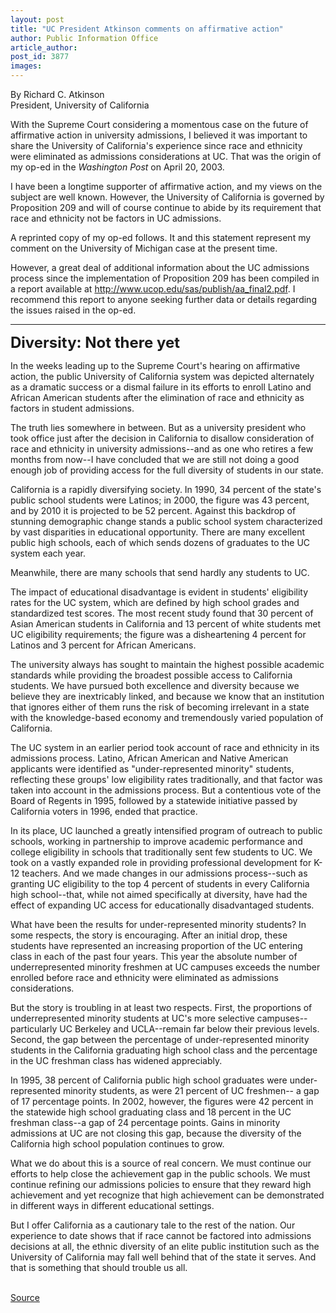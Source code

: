 ```yaml
---
layout: post
title: "UC President Atkinson comments on affirmative action"
author: Public Information Office
article_author: 
post_id: 3877
images:
---
```


<p>
  By Richard C. Atkinson<br>
  President, University of California
</p>
<p>
  With the Supreme Court considering a momentous case on the future of affirmative action in university admissions, I believed it was important to share the University of California's experience since race and ethnicity were eliminated as admissions considerations at UC. That was the origin of my op-ed in the <i>Washington Post</i> on April 20, 2003.<br>
</p>
<p>
  I have been a longtime supporter of affirmative action, and my views on the subject are well known. However, the University of California is governed by Proposition 209 and will of course continue to abide by its requirement that race and ethnicity not be factors in UC admissions.<br>
</p>
<p>
  A reprinted copy of my op-ed follows. It and this statement represent my comment on the University of Michigan case at the present time.
</p>
<p>
  However, a great deal of additional information about the UC admissions process since the implementation of Proposition 209 has been compiled in a report available at <a href="http://www.ucop.edu/sas/publish/aa_final2.pdf">http://www.ucop.edu/sas/publish/aa_final2.pdf</a>. I recommend this report to anyone seeking further data or details regarding the issues raised in the op-ed.
</p>
<hr>
<p>
  <font size="+3"><b><font size="+2">Diversity: Not there yet</font></b></font>
</p>
<p>
  In the weeks leading up to the Supreme Court's hearing on affirmative action, the public University of California system was depicted alternately as a dramatic success or a dismal failure in its efforts to enroll Latino and African American students after the elimination of race and ethnicity as factors in student admissions.<br>
</p>
<p>
  The truth lies somewhere in between. But as a university president who took office just after the decision in California to disallow consideration of race and ethnicity in university admissions--and as one who retires a few months from now--I have concluded that we are still not doing a good enough job of providing access for the full diversity of students in our state.<br>
</p>
<p>
  California is a rapidly diversifying society. In 1990, 34 percent of the state's public school students were Latinos; in 2000, the figure was 43 percent, and by 2010 it is projected to be 52 percent. Against this backdrop of stunning demographic change stands a public school system characterized by vast disparities in educational opportunity. There are many excellent public high schools, each of which sends dozens of graduates to the UC system each year.
</p>
<p>
  Meanwhile, there are many schools that send hardly any students to UC.<br>
</p>
<p>
  The impact of educational disadvantage is evident in students' eligibility rates for the UC system, which are defined by high school grades and standardized test scores. The most recent study found that 30 percent of Asian American students in California and 13 percent of white students met UC eligibility requirements; the figure was a disheartening 4 percent for Latinos and 3 percent for African Americans.<br>
</p>
<p>
  The university always has sought to maintain the highest possible academic standards while providing the broadest possible access to California students. We have pursued both excellence and diversity because we believe they are inextricably linked, and because we know that an institution that ignores either of them runs the risk of becoming irrelevant in a state with the knowledge-based economy and tremendously varied population of California.<br>
</p>
<p>
  The UC system in an earlier period took account of race and ethnicity in its admissions process. Latino, African American and Native American applicants were identified as "under-represented minority" students, reflecting these groups' low eligibility rates traditionally, and that factor was taken into account in the admissions process. But a contentious vote of the Board of Regents in 1995, followed by a statewide initiative passed by California voters in 1996, ended that practice.<br>
</p>
<p>
  In its place, UC launched a greatly intensified program of outreach to public schools, working in partnership to improve academic performance and college eligibility in schools that traditionally sent few students to UC. We took on a vastly expanded role in providing professional development for K-12 teachers. And we made changes in our admissions process--such as granting UC eligibility to the top 4 percent of students in every California high school--that, while not aimed specifically at diversity, have had the effect of expanding UC access for educationally disadvantaged students.<br>
</p>
<p>
  What have been the results for under-represented minority students? In some respects, the story is encouraging. After an initial drop, these students have represented an increasing proportion of the UC entering class in each of the past four years. This year the absolute number of underrepresented minority freshmen at UC campuses exceeds the number enrolled before race and ethnicity were eliminated as admissions considerations.<br>
</p>
<p>
  But the story is troubling in at least two respects. First, the proportions of underrepresented minority students at UC's more selective campuses--particularly UC Berkeley and UCLA--remain far below their previous levels. Second, the gap between the percentage of under-represented minority students in the California graduating high school class and the percentage in the UC freshman class has widened appreciably.<br>
</p>
<p>
  In 1995, 38 percent of California public high school graduates were under-represented minority students, as were 21 percent of UC freshmen-- a gap of 17 percentage points. In 2002, however, the figures were 42 percent in the statewide high school graduating class and 18 percent in the UC freshman class--a gap of 24 percentage points. Gains in minority admissions at UC are not closing this gap, because the diversity of the California high school population continues to grow.<br>
</p>
<p>
  What we do about this is a source of real concern. We must continue our efforts to help close the achievement gap in the public schools. We must continue refining our admissions policies to ensure that they reward high achievement and yet recognize that high achievement can be demonstrated in different ways in different educational settings.<br>
</p>
<p>
  But I offer California as a cautionary tale to the rest of the nation. Our experience to date shows that if race cannot be factored into admissions decisions at all, the ethnic diversity of an elite public institution such as the University of California may fall well behind that of the state it serves. And that is something that should trouble us all.<br>
  <br>
</p>
<p><a href="http://www1.ucsc.edu/currents/02-03/04-21/opinion.html" title="Permalink to opinion">Source</a></p>
